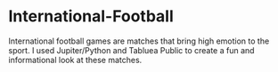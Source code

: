 # International-Football
International football games are matches that bring high emotion to the sport. I used Jupiter/Python and Tabluea Public to create a fun and informational look at these matches.
